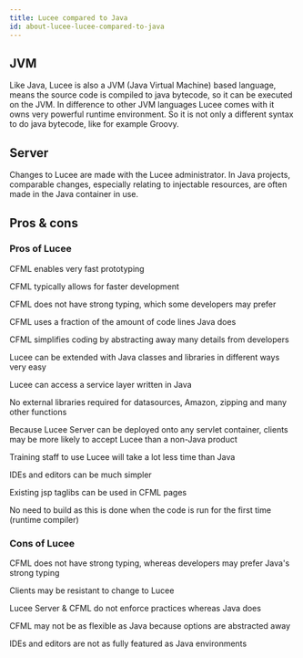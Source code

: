```yaml
---
title: Lucee compared to Java
id: about-lucee-lucee-compared-to-java
---
```


## JVM

Like Java, Lucee is also a JVM (Java Virtual Machine) based language, means the source code is compiled to java bytecode, so it can be executed on the JVM. In difference to other JVM languages Lucee comes with it owns very powerful runtime environment. So it is not only a different syntax to do java bytecode, like for example Groovy.  

## Server

Changes to Lucee are made with the Lucee administrator.  In Java projects, comparable changes, especially relating to injectable resources, are often made in the Java container in use.

## Pros & cons

### Pros of Lucee

CFML enables very fast prototyping

CFML typically allows for faster development

CFML does not have strong typing, which some developers may prefer

CFML uses a fraction of the amount of code lines Java does

CFML simplifies coding by abstracting away many details from developers

Lucee can be extended with Java classes and libraries in different ways very easy

Lucee can access a service layer written in Java

No external libraries required for datasources, Amazon, zipping and many other functions

Because Lucee Server can be deployed onto any servlet container, clients may be more likely to accept Lucee than a non-Java product

Training staff to use Lucee will take a lot less time than Java

IDEs and editors can be much simpler

Existing jsp taglibs can be used in CFML pages

No need to build as this is done when the code is run for the first time (runtime compiler)

### Cons of Lucee

CFML does not have strong typing, whereas developers may prefer Java's strong typing

Clients may be resistant to change to Lucee

Lucee Server & CFML do not enforce practices whereas Java does

CFML may not be as flexible as Java because options are abstracted away

IDEs and editors are not as fully featured as Java environments
